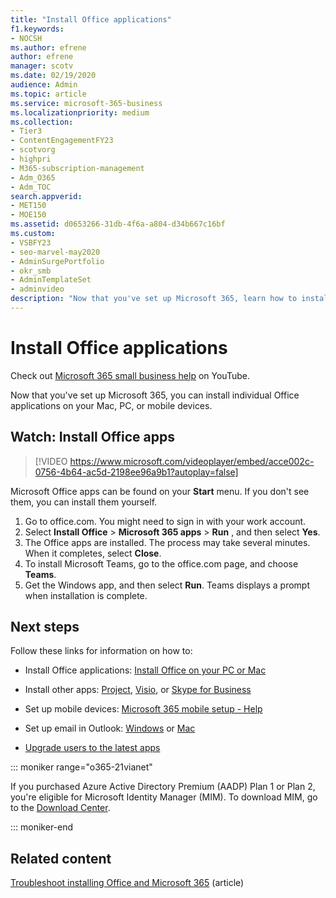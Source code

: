 ```yaml
---
title: "Install Office applications"
f1.keywords:
- NOCSH
ms.author: efrene
author: efrene
manager: scotv
ms.date: 02/19/2020
audience: Admin
ms.topic: article
ms.service: microsoft-365-business
ms.localizationpriority: medium
ms.collection: 
- Tier3
- ContentEngagementFY23
- scotvorg
- highpri
- M365-subscription-management 
- Adm_O365
- Adm_TOC
search.appverid:
- MET150
- MOE150
ms.assetid: d0653266-31db-4f6a-a804-d34b667c16bf
ms.custom:
- VSBFY23
- seo-marvel-may2020
- AdminSurgePortfolio
- okr_smb
- AdminTemplateSet
- adminvideo
description: "Now that you've set up Microsoft 365, learn how to install individual Office applications on your Mac, PC, or mobile devices."
---
```


# Install Office applications

Check out [Microsoft 365 small business help](https://go.microsoft.com/fwlink/?linkid=2197659) on YouTube.

Now that you've set up Microsoft 365, you can install individual Office applications on your Mac, PC, or mobile devices.
  
## Watch: Install Office apps

> [!VIDEO https://www.microsoft.com/videoplayer/embed/acce002c-0756-4b64-ac5d-2198ee96a9b1?autoplay=false]

Microsoft Office apps can be found on your  **Start** menu. If you don't see them, you can install them yourself.

1. Go to office.com. You might need to sign in with your work account.
2. Select  **Install Office**  >  **Microsoft 365 apps**  >  **Run** , and then select  **Yes**.
3. The Office apps are installed. The process may take several minutes. When it completes, select  **Close**.
4. To install Microsoft Teams, go to the office.com page, and choose  **Teams**.
5. Get the Windows app, and then select  **Run**. Teams displays a prompt when installation is complete.

## Next steps

Follow these links for information on how to:
  
- Install Office applications:  [Install Office on your PC or Mac](https://support.microsoft.com/office/4414eaaf-0478-48be-9c42-23adc4716658)

- Install other apps: [Project](https://support.microsoft.com/office/install-project-7059249b-d9fe-4d61-ab96-5c5bf435f281), [Visio](https://support.microsoft.com/office/install-visio-f98f21e3-aa02-4827-9167-ddab5b025710), or [Skype for Business](https://support.microsoft.com/office/install-skype-for-business-8a0d4da8-9d58-44f9-9759-5c8f340cb3fb)

- Set up mobile devices: [Microsoft 365 mobile setup - Help](https://support.microsoft.com/office/7dabb6cb-0046-40b6-81fe-767e0b1f014f)

- Set up email in Outlook: [Windows](https://support.microsoft.com/office/6e27792a-9267-4aa4-8bb6-c84ef146101b) or [Mac](https://support.microsoft.com/office/6e27792a-9267-4aa4-8bb6-c84ef146101b#PickTab=Outlook_for_Mac)
 
- [Upgrade users to the latest apps](upgrade-users-to-latest-office-client.md) 

::: moniker range="o365-21vianet"

If you purchased Azure Active Directory Premium (AADP) Plan 1 or Plan 2, you're eligible for Microsoft Identity Manager (MIM). To download MIM, go to the [Download Center](https://www.microsoft.com/zh-cn/download/details.aspx?id=58498).

::: moniker-end

## Related content
  
[Troubleshoot installing Office and Microsoft 365](https://support.microsoft.com/office/35ff2def-e0b2-4dac-9784-4cf212c1f6c2) (article)
